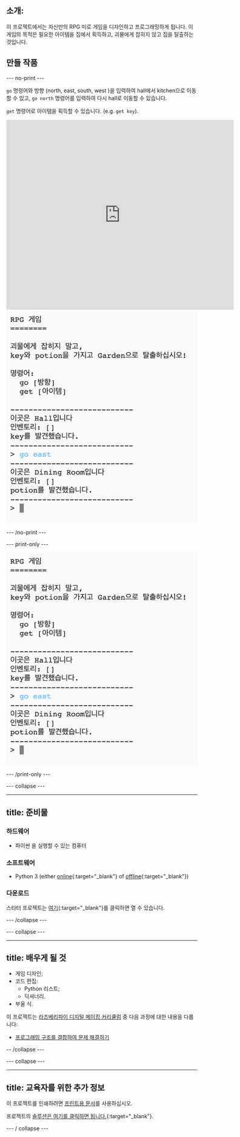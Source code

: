 ## 소개:

이 프로젝트에서는 자신만의 RPG 미로 게임을 디자인하고 프로그래밍하게 됩니다. 이 게임의 목적은 필요한 아이템을 집에서 획득하고, 괴물에게 잡히지 않고 집을 탈출하는 것입니다.

## 만들 작품

\--- no-print \---

`go` 명령어와 방향 (north, east, south, west )을 입력하여 hall에서 kitchen으로 이동할 수 있고, `go north` 명령어를 입력하여 다시 hall로 이동할 수 있습니다.

`get` 명령어로 아이템을 획득할 수 있습니다. (e.g. `get key`).

<div class="trinket">
  <iframe src="https://trinket.io/embed/python/d06adeb527?outputOnly=true&start=result" width="600" height="500" frameborder="0" marginwidth="0" marginheight="0" allowfullscreen>
  </iframe>
  <img src="images/rpg-finished.png">
</div>

\--- /no-print \---

\--- print-only \---

![완료 된 프로젝트](images/rpg-finished.png)

\--- /print-only \---

\--- collapse \---

* * *

## title: 준비물

### 하드웨어

+ 파이썬 을 실행할 수 있는 컴퓨터

### 소프트웨어

+ Python 3 (either [online](https://trinket.io/){:target="_blank"} of [offline](https://www.python.org/downloads/){:target="_blank"})

### 다운로드

스타터 프로젝트는 [여기](http://rpf.io/p/en/rpg-go){:target="_blank"}를 클릭하면 열 수 있습니다.

\--- /collapse \---

\--- collapse \---

* * *

## title: 배우게 될 것

+ 게임 디자인;
+ 코드 편집: 
    + Python 리스트;
    + 딕셔너리.
+ 부울 식.

이 프로젝트는 [라즈베리파이 디지털 메이킹 커리큘럼](http://rpf.io/curriculum) 중 다음 과정에 대한 내용을 다룹니다:

+ [프로그래밍 구조를 결합하여 문제 해결하기](https://www.raspberrypi.org/curriculum/programming/builder)

-- /collapse \---

\--- collapse \---

* * *

## title: 교육자를 위한 추가 정보

이 프로젝트를 인쇄하려면 [프린트용 문서](https://projects.raspberrypi.org/en/projects/rpg/print)를 사용하십시오.

프로젝트의 [솔루션은 여기를 클릭하면 됩니다.](http://rpf.io/p/en/rpg-get){:target="_blank"}.

\--- / collapse \---
